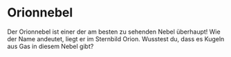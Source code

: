 # Orionnebel

Der Orionnebel ist einer der am besten zu sehenden Nebel überhaupt! Wie der Name
andeutet, liegt er im Sternbild Orion. Wusstest du, dass es Kugeln aus Gas in
diesem Nebel gibt?

